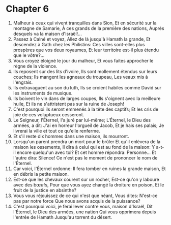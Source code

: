 # Chapter 6

1. Malheur à ceux qui vivent tranquilles dans Sion, Et en sécurité sur la montagne de Samarie, À ces grands de la première des nations, Auprès desquels va la maison d'Israël!...
2. Passez à Calné et voyez, Allez de là jusqu'à Hamath la grande, Et descendez à Gath chez les Philistins: Ces villes sont-elles plus prospères que vos deux royaumes, Et leur territoire est-il plus étendu que le vôtre?...
3. Vous croyez éloigné le jour du malheur, Et vous faites approcher le règne de la violence.
4. Ils reposent sur des lits d'ivoire, Ils sont mollement étendus sur leurs couches; Ils mangent les agneaux du troupeau, Les veaux mis à l'engrais.
5. Ils extravaguent au son du luth, Ils se croient habiles comme David sur les instruments de musique.
6. Ils boivent le vin dans de larges coupes, Ils s'oignent avec la meilleure huile, Et ils ne s'attristent pas sur la ruine de Joseph!
7. C'est pourquoi ils seront emmenés à la tête des captifs; Et les cris de joie de ces voluptueux cesseront.
8. Le Seigneur, l'Éternel, l'a juré par lui-même; L'Éternel, le Dieu des armées, a dit: J'ai en horreur l'orgueil de Jacob, Et je hais ses palais; Je livrerai la ville et tout ce qu'elle renferme.
9. Et s'il reste dix hommes dans une maison, ils mourront.
10. Lorsqu'un parent prendra un mort pour le brûler Et qu'il enlèvera de la maison les ossements, Il dira à celui qui est au fond de la maison: Y a-t-il encore quelqu'un avec toi? Et cet homme répondra: Personne... Et l'autre dira: Silence! Ce n'est pas le moment de prononcer le nom de l'Éternel.
11. Car voici, l'Éternel ordonne: Il fera tomber en ruines la grande maison, Et en débris la petite maison.
12. Est-ce que les chevaux courent sur un rocher, Est-ce qu'on y laboure avec des bœufs, Pour que vous ayez changé la droiture en poison, Et le fruit de la justice en absinthe?
13. Vous vous réjouissez de ce qui n'est que néant, Vous dites: N'est-ce pas par notre force Que nous avons acquis de la puissance?
14. C'est pourquoi voici, je ferai lever contre vous, maison d'Israël, Dit l'Éternel, le Dieu des armées, une nation Qui vous opprimera depuis l'entrée de Hamath Jusqu'au torrent du désert.

